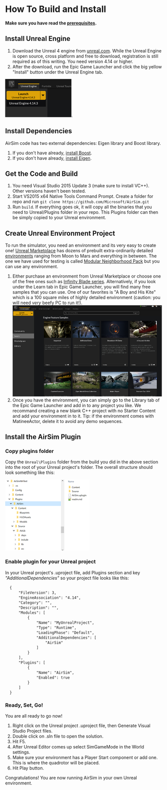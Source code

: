 # How To Build and Install
**Make sure you have read the [prerequisites](prereq.md).**

## Install Unreal Engine
  1. Download the Unreal 4 engine from [unreal.com](https://www.unrealengine.com/dashboard). While the Unreal Engine is open source, cross platform and free to download, registration is still required as of this writing. You need version 4.14 or higher.
  2. After the download, run the Epic Game Launcher and click the big yellow "Install" button under the Unreal Engine tab. 
 
  ![Epic launcher install](images/epic_launcher_install.png).

## Install Dependencies
AirSim code has two external dependencies: Eigen library and Boost library.
  1. If you don't have already, [install Boost](install_boost.md).
  2. If you don't have already, [install Eigen](install_eigen.md).

## Get the Code and Build
  1. You need Visual Studio 2015 Update 3 (make sure to install VC++). Other versions haven't been tested.
  2. Start VS2015 x64 Native Tools Command Prompt. Create a folder for repo and run
  `git clone https://github.com/Microsoft/AirSim.git`
  3. Run `build`. If everything goes ok, it will copy all the binaries that you need to Unreal/Plugins folder in your repo.  This Plugins folder can then be simply copied to your Unreal environment.

## Create Unreal Environment Project
To run the simulator, you need an environment and its very easy to create one! [Unreal Marketplace](https://www.unrealengine.com/marketplace) has dozens of prebuilt extra-ordinarily detailed [environments](https://www.unrealengine.com/marketplace/content-cat/assets/environments) ranging from Moon to Mars and everything in between. The one we have used for testing is called [Modular Neighborhood Pack](https://www.unrealengine.com/marketplace/modular-neighborhood-pack) but you can use any environment.
  1. Either purchase an environment from Unreal Marketplace or choose one of the free ones such as [Infinity Blade series](https://www.unrealengine.com/marketplace/infinity-blade-plain-lands). Alternatively, if you look under the Learn tab in Epic Game Launcher, you will find many free samples that you can use. One of our favorites is "A Boy and His Kite" which is a 100 square miles of highly detailed environment (caution: you will need *very* beefy PC to run it!).
  ![Epic Launcher - Learn](images/epic_launcher_learn.png)
  2. Once you have the environment, you can simply go to the Library tab of the Epic Game Launcher and add in to any project you like. We recommand creating a new blank C++ project with no Starter Content and add your environment in to it. Tip: if the environment comes with MatineeActor, delete it to avoid any demo sequences.

## Install the AirSim Plugin
### Copy plugins folder
  Copy the `Unreal\Plugins` folder from the build you did in the above section into the root of your Unreal project's folder. The overall structure should look something like this: 

  ![Unreal folder structure](images/unreal_folders.png)

### Enable plugin for your Unreal project
  In your Unreal project's .uproject file, add Plugins section and key *"AdditionalDependencies"* so your project file looks like this:
  ```
    {
        "FileVersion": 3,
        "EngineAssociation": "4.14",
        "Category": "",
        "Description": "",
        "Modules": [
            {
                "Name": "MyUnrealProject",
                "Type": "Runtime",
                "LoadingPhase": "Default",
                "AdditionalDependencies": [
                    "AirSim"
                ]
            }
        ],
        "Plugins": [
            {
                "Name": "AirSim",
                "Enabled": true
            }
        ]
    }  
  ```

### Ready, Set, Go!
You are all ready to go now! 

1. Right click on the Unreal project .uproject file, then Generate Visual Studio Project files. 
2. Double click on .sln file to open the solution. 
3. Hit F5.
4. After Unreal Editor comes up select SimGameMode in the World settings.
5. Make sure your environment has a Player Start component or add one. This is where the quadrotor will be placed.
6. Hit Play button.

Congratulations! You are now running AirSim in your own Unreal environment.
